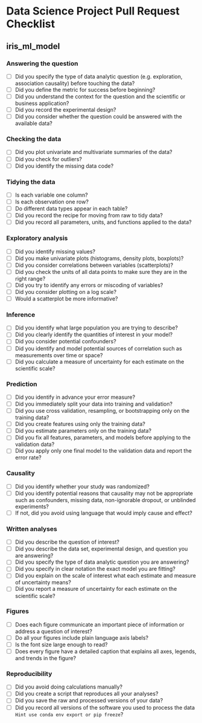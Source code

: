 # Data Science Project Pull Request Checklist

## iris_ml_model

### Answering the question
- [ ] Did you specify the type of data analytic question (e.g. exploration, association causality) before touching the data?
- [ ] Did you define the metric for success before beginning?
- [ ] Did you understand the context for the question and the scientific or business application? 
- [ ] Did you record the experimental design?
- [ ] Did you consider whether the question could be answered with the available data?

### Checking the data
 
- [ ] Did you plot univariate and multivariate summaries of the data?
- [ ] Did you check for outliers?
- [ ] Did you identify the missing data code?

### Tidying the data
 
- [ ] Is each variable one column?
- [ ] Is each observation one row?
- [ ] Do different data types appear in each table?
- [ ] Did you record the recipe for moving from raw to tidy data?
- [ ] Did you record all parameters, units, and functions applied to the data?

### Exploratory analysis
 
- [ ] Did you identify missing values?
- [ ] Did you make univariate plots (histograms, density plots, boxplots)?
- [ ] Did you consider correlations between variables (scatterplots)?
- [ ] Did you check the units of all data points to make sure they are in the right range?
- [ ] Did you try to identify any errors or miscoding of variables? 
- [ ] Did you consider plotting on a log scale?
- [ ] Would a scatterplot be more informative?

### Inference
 
- [ ] Did you identify what large population you are trying to describe?
- [ ] Did you clearly identify the quantities of interest in your model?
- [ ] Did you consider potential confounders?
- [ ] Did you identify and model potential sources of correlation such as measurements over time or space?
- [ ] Did you calculate a measure of uncertainty for each estimate on the scientific scale?

### Prediction
- [ ] Did you identify in advance your error measure?
- [ ] Did you immediately split your data into training and validation?
- [ ] Did you use cross validation, resampling, or bootstrapping only on the training data?
- [ ] Did you create features using only the training data?
- [ ] Did you estimate parameters only on the training data?
- [ ] Did you fix all features, parameters, and models before applying to the validation data?
- [ ] Did you apply only one final model to the validation data and report the error rate?

### Causality
 
- [ ] Did you identify whether your study was randomized?
- [ ] Did you identify potential reasons that causality may not be appropriate such as confounders, missing data, non-ignorable dropout, or unblinded experiments?
- [ ] If not, did you avoid using language that would imply cause and effect?

###  Written analyses 
- [ ] Did you describe the question of interest?
- [ ] Did you describe the data set, experimental design, and question you are answering?
- [ ] Did you specify the type of data analytic question you are answering?
- [ ] Did you specify in clear notation the exact model you are fitting?
- [ ] Did you explain on the scale of interest what each estimate and measure of uncertainty means?
- [ ] Did you report a measure of uncertainty for each estimate on the scientific scale?

### Figures 
- [ ] Does each figure communicate an important piece of information or address a question of interest?
- [ ] Do all your figures include plain language axis labels?
- [ ] Is the font size large enough to read?
- [ ] Does every figure have a detailed caption that explains all axes, legends, and trends in the figure?

### Reproducibility 
- [ ] Did you avoid doing calculations manually?
- [ ] Did you create a script that reproduces all your analyses?
- [ ] Did you save the raw and processed versions of your data?
- [ ] Did you record all versions of the software you used to process the data `Hint use conda env export or pip freeze`?
